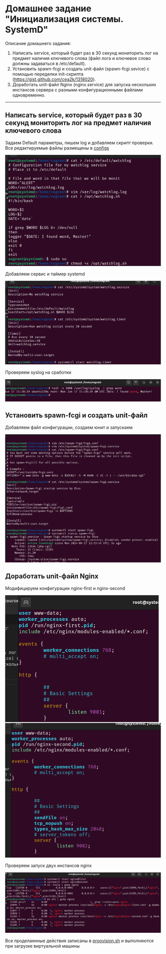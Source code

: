 # Домашнее задание "Инициализация системы. SystemD"
Описание домашнего задания:

1. Написать service, который будет раз в 30 секунд мониторить лог на предмет наличия ключевого слова (файл лога и ключевое слово должны задаваться в /etc/default).
2. Установить spawn-fcgi и создать unit-файл (spawn-fcgi.sevice) с помощью переделки init-скрипта (https://gist.github.com/cea2k/1318020).
3. Доработать unit-файл Nginx (nginx.service) для запуска нескольких инстансов сервера с разными конфигурационными файлами одновременно.

---
## Написать service, который будет раз в 30 секунд мониторить лог на предмет наличия ключевого слова
Задаем Default параметры, пишем log и добавляем скрипт проверки. Все редактируемые файлы размещены в [configs](./configs/)

![1](./images/1.png)

Добавляем сервис и таймер systemd 

![2](./images/2.png)

Проверяем syslog на сработки 

![3](./images/3.png)

## Установить spawn-fcgi и создать unit-файл 

Добавляем файл конфигурации, создаем юнит и запускаем 

![4](./images/4.png)

## Доработать unit-файл Nginx

Модифицируем конфигурации nginx-first и nginx-second 

![5](./images/5.png)
![6](./images/6.png)

Проверяем запуск двух инстансов nginx 

![7](./images/7.png)

Все проделаенные действия записаны в [proovision.sh](./provision.sh) и выполняются при загрузке виртуальной машины